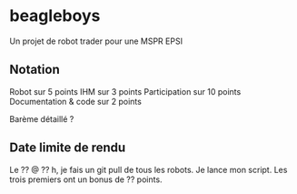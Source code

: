# beagleboys
Un projet de robot trader pour une MSPR EPSI



## Notation

Robot sur 5 points
IHM sur 3 points
Participation sur 10 points
Documentation & code sur 2 points

Barème détaillé ?

## Date limite de rendu
Le ?? @ ?? h, je fais un git pull de tous les robots. Je lance mon script.
Les trois premiers ont un bonus de ?? points.